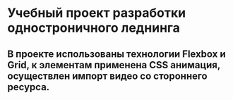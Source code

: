 # Учебный проект разработки одностроничного леднинга
## В проекте использованы технологии Flexbox и Grid, к элементам применена CSS анимация, осуществлен импорт видео со стороннего ресурса. 
